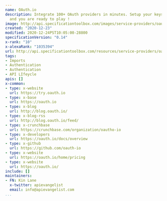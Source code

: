 ```yaml
---
name: OAuth.io
description: Integrate 100+ OAuth providers in minutes. Setup your keys, install oauth.js,
  and you are ready to play !
image: http://api.specificationtoolbox.com/images/service-providers/oauth-io.jpg
created: "2020-12-23"
modified: 2020-12-24PST10:05:00-28800
specificationVersion: "0.14"
x-rank: "10"
x-alexaRank: "1035394"
url: http://api.specificationtoolbox.com/resources/service-providers/oauth-io/
tags:
- Imports
- Authentication
- Authentication
- API LIfeycle
apis: []
x-common:
- type: x-website
  url: https://try.oauth.io
- type: x-base
  url: https://oauth.io
- type: x-blog
  url: http://blog.oauth.io/
- type: x-blog-rss
  url: http://blog.oauth.io/feed/
- type: x-crunchbase
  url: https://crunchbase.com/organization/oautho-io
- type: x-developers
  url: https://oauth.io/docs/overview
- type: x-github
  url: https://github.com/oauth-io
- type: x-website
  url: https://oauth.io/home/pricing
- type: x-website
  url: https://oauth.io/
include: []
maintainers:
- FN: Kin Lane
  x-twitter: apievangelist
  email: info@apievangelist.com
...
```

